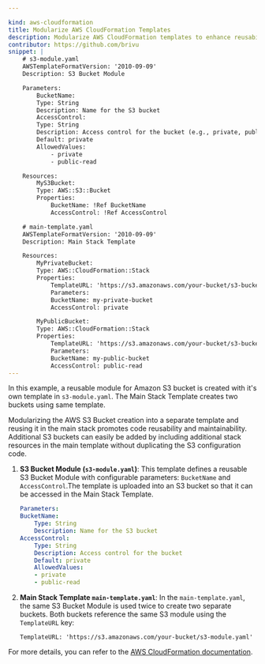 ```yaml
---

kind: aws-cloudformation
title: Modularize AWS CloudFormation Templates
description: Modularize AWS CloudFormation templates to enhance reusability, flexibility, and maintainability of infrastructure code.
contributor: https://github.com/brivu
snippet: |
    # s3-module.yaml
    AWSTemplateFormatVersion: '2010-09-09'
    Description: S3 Bucket Module

    Parameters:
        BucketName:
        Type: String
        Description: Name for the S3 bucket
        AccessControl:
        Type: String
        Description: Access control for the bucket (e.g., private, public-read)
        Default: private
        AllowedValues:
            - private
            - public-read

    Resources:
        MyS3Bucket:
        Type: AWS::S3::Bucket
        Properties:
            BucketName: !Ref BucketName
            AccessControl: !Ref AccessControl

    # main-template.yaml
    AWSTemplateFormatVersion: '2010-09-09'
    Description: Main Stack Template

    Resources:
        MyPrivateBucket:
        Type: AWS::CloudFormation::Stack
        Properties:
            TemplateURL: 'https://s3.amazonaws.com/your-bucket/s3-bucket.yaml'
            Parameters:
            BucketName: my-private-bucket
            AccessControl: private

        MyPublicBucket:
        Type: AWS::CloudFormation::Stack
        Properties:
            TemplateURL: 'https://s3.amazonaws.com/your-bucket/s3-bucket.yaml'
            Parameters:
            BucketName: my-public-bucket
            AccessControl: public-read
---
```


In this example, a reusable module for Amazon S3 bucket is created with it's own template in `s3-module.yaml`. The Main Stack Template creates two buckets using same template.

Modularizing the AWS S3 Bucket creation into a separate template and reusing it in the main stack promotes code reusability and maintainability. Additional S3 buckets can easily be added by including additional stack resources in the main template without duplicating the S3 configuration code.

1. **S3 Bucket Module (`s3-module.yaml`)**:
This template defines a reusable S3 Bucket Module with configurable parameters: `BucketName` and `AccessControl`.The template is uploaded into an S3 bucket so that it can be accessed in the Main Stack Template.

    ```yaml
    Parameters:
    BucketName:
        Type: String
        Description: Name for the S3 bucket
    AccessControl:
        Type: String
        Description: Access control for the bucket
        Default: private
        AllowedValues:
        - private
        - public-read
    ```

1. **Main Stack Template `main-template.yaml`**: In the `main-template.yaml`, the same S3 Bucket Module is used twice to create two separate buckets. Both buckets reference the same S3 module using the `TemplateURL` key:

    `TemplateURL: 'https://s3.amazonaws.com/your-bucket/s3-module.yaml'`

For more details, you can refer to the [AWS CloudFormation documentation](https://docs.aws.amazon.com/cloudformation/).
